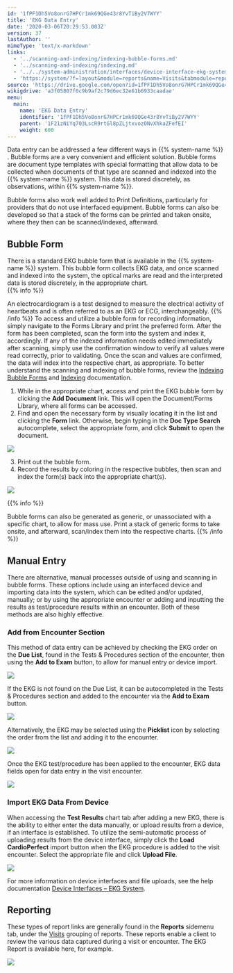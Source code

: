 ```yaml
---
id: '1fPF1Dh5Vo8onrG7HPCr1mk69QGe43r8YvTiBy2V7WYY'
title: 'EKG Data Entry'
date: '2020-03-06T20:29:53.003Z'
version: 37
lastAuthor: ''
mimeType: 'text/x-markdown'
links:
  - '../scanning-and-indexing/indexing-bubble-forms.md'
  - '../scanning-and-indexing/indexing.md'
  - '../../system-administration/interfaces/device-interface-ekg-system.md'
  - 'https://system/?f=layout&module=reports&name=Visits&tabmodule=reports&t=Visits&tabmodule=reports&tabselect=Visits'
source: 'https://drive.google.com/open?id=1fPF1Dh5Vo8onrG7HPCr1mk69QGe43r8YvTiBy2V7WYY'
wikigdrive: 'a3f05807f0c9b9af2c79d6ec32e61b6933caadae'
menu:
  main:
    name: 'EKG Data Entry'
    identifier: '1fPF1Dh5Vo8onrG7HPCr1mk69QGe43r8YvTiBy2V7WYY'
    parent: '1F21zNiYq703LscR9rtGl8pZLjtxvozONvXhkaZFefEI'
    weight: 600
---
```

Data entry can be addressed a few different ways in {{% system-name %}} . Bubble forms are a very convenient and efficient solution. Bubble forms are document type templates with special formatting that allow data to be collected when documents of that type are scanned and indexed into the {{% system-name %}} system. This data is stored discretely, as observations, within {{% system-name %}}.

Bubble forms also work well added to Print Definitions, particularly for providers that do not use interfaced equipment. Bubble forms can also be developed so that a stack of the forms can be printed and taken onsite, where they then can be scanned/indexed, afterward.
  
## Bubble Form  
  
There is a standard EKG bubble form that is available in the {{% system-name %}} system. This bubble form collects EKG data, and once scanned and indexed into the system, the optical marks are read and the interpreted data is stored discretely, in the appropriate chart.  
{{% info %}}

An electrocardiogram is a test designed to measure the electrical activity of heartbeats and is often referred to as an EKG or ECG, interchangeably.
{{% /info %}}
To access and utilize a bubble form for recording information, simply navigate to the Forms Library and print the preferred form. After the form has been completed, scan the form into the system and index it, accordingly. If any of the indexed information needs edited immediately after scanning, simply use the confirmation window to verify all values were read correctly, prior to validating. Once the scan and values are confirmed, the data will index into the respective chart, as appropriate. To better understand the scanning and indexing of bubble forms, review the [Indexing Bubble Forms](../scanning-and-indexing/indexing-bubble-forms.md) and [Indexing](../scanning-and-indexing/indexing.md) documentation.
1. While in the appropriate chart, access and print the EKG bubble form by clicking the <strong>Add Document</strong> link. This will open the Document/Forms Library, where all forms can be accessed.
2. Find and open the necessary form by visually locating it in the list and clicking the <strong>Form</strong> link. Otherwise, begin typing in the <strong>Doc Type Search</strong> autocomplete, select the appropriate form, and click <strong>Submit</strong> to open the document.
  
![](../ekg-data-entry.assets/10000201000004F80000029269D243DEF6EA3F34.png)  

3. Print out the bubble form.
4. Record the results by coloring in the respective bubbles, then scan and index the form(s) back into the appropriate chart(s).
  
![](../ekg-data-entry.assets/10000201000003F80000021FE63CADE77DBC999A.png)  

{{% info %}}

Bubble forms can also be generated as generic, or unassociated with a specific chart, to allow for mass use. Print a stack of generic forms to take onsite, and afterward, scan/index them into the respective charts.
{{% /info %}}
  
## Manual Entry  

There are alternative, manual processes outside of using and scanning in bubble forms. These options include using an interfaced device and importing data into the system, which can be edited and/or updated, manually; or by using the appropriate encounter or adding and inputting the results as test/procedure results within an encounter. Both of these methods are also highly effective.
  
### Add from Encounter Section  

This method of data entry can be achieved by checking the EKG order on the **Due List**, found in the Tests & Procedures section of the encounter, then using the **Add to Exam** button, to allow for manual entry or device import.
  
![](../ekg-data-entry.assets/100002010000049F000001AD7E574AEC112DE3DA.png)  

If the EKG is not found on the Due List, it can be autocompleted in the Tests & Procedures section and added to the encounter via the **Add to Exam** button.
  
![](../ekg-data-entry.assets/1000020100000258000000BD5FC78063ACCA2BB7.png)  

Alternatively, the EKG may be selected using the **Picklist** icon by selecting the order from the list and adding it to the encounter.
  
![](../ekg-data-entry.assets/1000020100000498000001E84A4954B1D8F74293.png)  

Once the EKG test/procedure has been applied to the encounter, EKG data fields open for data entry in the visit encounter.
  
![](../ekg-data-entry.assets/10000201000004AA0000020E4D4033335F50FD00.png)  

  
### Import EKG Data From Device  

When accessing the **Test Results** chart tab after adding a new EKG, there is the ability to either enter the data manually, or upload results from a device, if an interface is established. To utilize the semi-automatic process of uploading results from the device interface, simply click the **Load CardioPerfect** import button when the EKG procedure is added to the visit encounter. Select the appropriate file and click **Upload File**.
  
![](../ekg-data-entry.assets/100002010000049C000002329C1272742337B73B.png)  

For more information on device interfaces and file uploads, see the help documentation [Device Interfaces – EKG System](../../system-administration/interfaces/device-interface-ekg-system.md).
  
## Reporting  

These types of report links are generally found in the **Reports** sidemenu tab, under the [Visits](https://system/?f=layout&module=reports&name=Visits&tabmodule=reports&t=Visits&tabmodule=reports&tabselect=Visits) grouping of reports. These reports enable a client to review the various data captured during a visit or encounter. The EKG Report is available here, for example.
  
![](../ekg-data-entry.assets/100002010000044D0000024AE4006E887B496F8A.png)  

